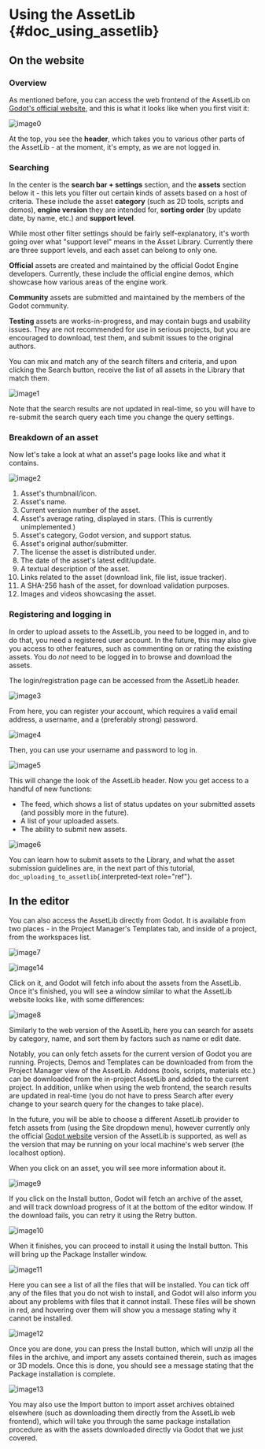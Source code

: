 Using the AssetLib {#doc_using_assetlib}
==================

On the website
--------------

### Overview

As mentioned before, you can access the web frontend of the AssetLib on
[Godot\'s official
website](https://godotengine.org/asset-library/asset), and this is what
it looks like when you first visit it:

![image0](./img/assetlib_website.png)

At the top, you see the **header**, which takes you to various other
parts of the AssetLib - at the moment, it\'s empty, as we are not logged
in.

### Searching

In the center is the **search bar + settings** section, and the
**assets** section below it - this lets you filter out certain kinds of
assets based on a host of criteria. These include the asset **category**
(such as 2D tools, scripts and demos), **engine version** they are
intended for, **sorting order** (by update date, by name, etc.) and
**support level**.

While most other filter settings should be fairly self-explanatory,
it\'s worth going over what \"support level\" means in the Asset
Library. Currently there are three support levels, and each asset can
belong to only one.

**Official** assets are created and maintained by the official Godot
Engine developers. Currently, these include the official engine demos,
which showcase how various areas of the engine work.

**Community** assets are submitted and maintained by the members of the
Godot community.

**Testing** assets are works-in-progress, and may contain bugs and
usability issues. They are not recommended for use in serious projects,
but you are encouraged to download, test them, and submit issues to the
original authors.

You can mix and match any of the search filters and criteria, and upon
clicking the Search button, receive the list of all assets in the
Library that match them.

![image1](./img/assetlib_search.png)

Note that the search results are not updated in real-time, so you will
have to re-submit the search query each time you change the query
settings.

### Breakdown of an asset

Now let\'s take a look at what an asset\'s page looks like and what it
contains.

![image2](./img/assetlib_asset.png)

1.  Asset\'s thumbnail/icon.
2.  Asset\'s name.
3.  Current version number of the asset.
4.  Asset\'s average rating, displayed in stars. (This is currently
    unimplemented.)
5.  Asset\'s category, Godot version, and support status.
6.  Asset\'s original author/submitter.
7.  The license the asset is distributed under.
8.  The date of the asset\'s latest edit/update.
9.  A textual description of the asset.
10. Links related to the asset (download link, file list, issue
    tracker).
11. A SHA-256 hash of the asset, for download validation purposes.
12. Images and videos showcasing the asset.

### Registering and logging in

In order to upload assets to the AssetLib, you need to be logged in, and
to do that, you need a registered user account. In the future, this may
also give you access to other features, such as commenting on or rating
the existing assets. You do *not* need to be logged in to browse and
download the assets.

The login/registration page can be accessed from the AssetLib header.

![image3](./img/assetlib_register-login.png)

From here, you can register your account, which requires a valid email
address, a username, and a (preferably strong) password.

![image4](./img/assetlib_register.png)

Then, you can use your username and password to log in.

![image5](./img/assetlib_login.png)

This will change the look of the AssetLib header. Now you get access to
a handful of new functions:

-   The feed, which shows a list of status updates on your submitted
    assets (and possibly more in the future).
-   A list of your uploaded assets.
-   The ability to submit new assets.

![image6](./img/assetlib_login_header.png)

You can learn how to submit assets to the Library, and what the asset
submission guidelines are, in the next part of this tutorial,
`doc_uploading_to_assetlib`{.interpreted-text role="ref"}.

In the editor
-------------

You can also access the AssetLib directly from Godot. It is available
from two places - in the Project Manager\'s Templates tab, and inside of
a project, from the workspaces list.

![image7](./img/assetlib_editor_workspace.png)

![image14](./img/assetlib_editor_projects.png)

Click on it, and Godot will fetch info about the assets from the
AssetLib. Once it\'s finished, you will see a window similar to what the
AssetLib website looks like, with some differences:

![image8](./img/assetlib_editor.png)

Similarly to the web version of the AssetLib, here you can search for
assets by category, name, and sort them by factors such as name or edit
date.

Notably, you can only fetch assets for the current version of Godot you
are running. Projects, Demos and Templates can be downloaded from from
the Project Manager view of the AssetLib. Addons (tools, scripts,
materials etc.) can be downloaded from the in-project AssetLib and added
to the current project. In addition, unlike when using the web frontend,
the search results are updated in real-time (you do not have to press
Search after every change to your search query for the changes to take
place).

In the future, you will be able to choose a different AssetLib provider
to fetch assets from (using the Site dropdown menu), however currently
only the official [Godot website](https://godotengine.org) version of
the AssetLib is supported, as well as the version that may be running on
your local machine\'s web server (the localhost option).

When you click on an asset, you will see more information about it.

![image9](./img/assetlib_editor_asset.png)

If you click on the Install button, Godot will fetch an archive of the
asset, and will track download progress of it at the bottom of the
editor window. If the download fails, you can retry it using the Retry
button.

![image10](./img/assetlib_editor_download.png)

When it finishes, you can proceed to install it using the Install
button. This will bring up the Package Installer window.

![image11](./img/assetlib_editor_installer.png)

Here you can see a list of all the files that will be installed. You can
tick off any of the files that you do not wish to install, and Godot
will also inform you about any problems with files that it cannot
install. These files will be shown in red, and hovering over them will
show you a message stating why it cannot be installed.

![image12](./img/assetlib_editor_installer_error.png)

Once you are done, you can press the Install button, which will unzip
all the files in the archive, and import any assets contained therein,
such as images or 3D models. Once this is done, you should see a message
stating that the Package installation is complete.

![image13](./img/assetlib_editor_installer_success.png)

You may also use the Import button to import asset archives obtained
elsewhere (such as downloading them directly from the AssetLib web
frontend), which will take you through the same package installation
procedure as with the assets downloaded directly via Godot that we just
covered.
